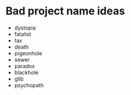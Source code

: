 
# Bad project name ideas

- dystopia
- fatalist
- tax
- death
- pigeonhole
- sewer
- paradox
- blackhole
- glib
- psychopath
